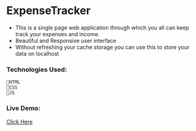 # ExpenseTracker

- This is a single page web application through which you all can keep track your expenses and income.
- Beautiful and Responsive user interface
- Without refreshing your cache storage you can use this to store your data on localhost


### Technologies Used: 
``` 
🏹HTML 
🏹CSS 
🏹JS 
```

### Live Demo: 
[Click Here](https://erx21.github.io/ExpenseTracker)
